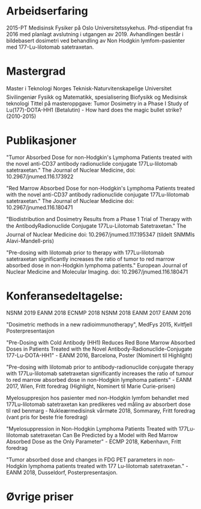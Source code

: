 
# Arbeidserfaring

2015-PT Medisinsk Fysiker på Oslo Universitetssykehus. 
Phd-stipendiat fra 2016 med planlagt avslutning i utgangen av 2019. 
Avhandlingen består i bildebasert dosimetri ved behandling av Non Hodgkin lymfom-pasienter med 177-Lu-lilotomab satetraxetan.

# Mastergrad

Master i Teknologi Norges Teknisk-Naturvitenskapelige Universitet
Sivilingeniør Fysikk og Matematikk, spesialisering Biofysikk og Medisinsk teknologi
Tittel på masteroppgave: Tumor Dosimetry in a Phase I Study of Lu(177)-DOTA-HH1 (Betalutin) - How hard does the magic bullet strike? (2010-2015)

# Publikasjoner

"Tumor Absorbed Dose for non-Hodgkin's Lymphoma Patients treated with the novel anti-CD37 antibody radionuclide conjugate 177Lu-lilotomab satetraxetan." The Journal of Nuclear Medicine, doi: 10.2967/jnumed.116.173922

"Red Marrow Absorbed Dose for non-Hodgkin's Lymphoma Patients treated with the novel anti-CD37 antibody radionuclide conjugate 177Lu-lilotomab satetraxetan." The Journal of Nuclear Medicine doi: 10.2967/jnumed.116.180471

"Biodistribution and Dosimetry Results from a Phase 1 Trial of Therapy with the AntibodyRadionuclide Conjugate 177Lu-Lilotomab Satetraxetan." The Journal of Nuclear Medicine doi: 10.2967/jnumed.117.195347 (tildelt SNMMIs Alavi-Mandell-pris)

"Pre-dosing with lilotomab prior to therapy with 177Lu-lilotomab satetraxetan significantly increases the ratio of tumor to red marrow absorbed dose in non-Hodgkin lymphoma patients." European Journal of Nuclear Medicine and Molecular Imaging.  doi: 10.2967/jnumed.116.180471

# Konferansedeltagelse:

NSNM 2019
EANM 2018
ECNMP 2018
NSNM 2018
EANM 2017
EANM 2016

"Dosimetric methods in a new radioimmunotherapy",  MedFys 2015, Kvitfjell
Posterpresentasjon

"Pre-Dosing with Cold Antibody (HH1) Reduces Red Bone Marrow Absorbed Doses in Patients Treated with the Novel Antibody-Radionuclide-Conjugate 177-Lu-DOTA-HH1" - EANM 2016, Barcelona, Poster (Nominert til Highlight)

"Pre-dosing with lilotomab prior to antibody-radionuclide conjugate therapy with 177Lu-lilotomab satetraxetan significantly increases the ratio of tumour to red marrow absorbed dose in non-Hodgkin lymphoma patients" - EANM 2017, Wien, Fritt foredrag (Highlight, Nominert til Marie Curie-prisen)

Myelosuppresjon hos pasienter med non-Hodgkin lymfom behandlet med 177Lu-lilotomab satetraxetan kan predikeres ved måling av absorbert dose til rød benmarg - Nukleærmedisinsk vårmøte 2018, Sommarøy, Fritt foredrag (vant pris for beste frie foredrag)

"Myelosuppression in Non-Hodgkin Lymphoma Patients Treated with 177Lu-lilotomab satetraxetan Can Be Predicted by a Model with Red Marrow Absorbed Dose as the Only Parameter" - ECMP 2018, København, Fritt foredrag

"Tumor absorbed dose and changes in FDG PET parameters in non-Hodgkin lymphoma patients treated with 177 Lu-lilotomab satetraxetan." - EANM 2018, Dusseldorf, Posterpresentasjon.

# Øvrige priser



